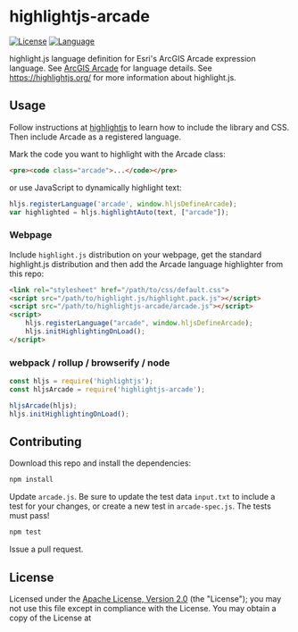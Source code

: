 # highlightjs-arcade

[![License](https://badgen.net/badge/license/Apache-2.0/blue)](https://github.com/jf990/highlightjs-arcade/blob/master/LICENSE)
[![Language](https://badgen.net/badge/language/Arcade-1.7.0/purple)](https://developers.arcgis.com/arcade/)

highlight.js language definition for Esri's ArcGIS Arcade expression language. See [ArcGIS Arcade](https://developers.arcgis.com/arcade/) for language details. See https://highlightjs.org/ for more information about highlight.js.

## Usage

Follow instructions at [highlightjs](https://highlightjs.org/) to learn how to include the library and CSS. Then include Arcade as a registered language.

Mark the code you want to highlight with the Arcade class:

```html
<pre><code class="arcade">...</code></pre>
```

or use JavaScript to dynamically highlight text:

```javascript
hljs.registerLanguage('arcade', window.hljsDefineArcade);
var highlighted = hljs.highlightAuto(text, ["arcade"]);
```

### Webpage

Include `highlight.js` distribution on your webpage, get the standard highlight.js distribution and then add the Arcade language highlighter from this repo:

```html
<link rel="stylesheet" href="/path/to/css/default.css">
<script src="/path/to/highlight.js/highlight.pack.js"></script>
<script src="/path/to/highlightjs-arcade/arcade.js"></script>
<script>
    hljs.registerLanguage("arcade", window.hljsDefineArcade);
    hljs.initHighlightingOnLoad();
</script>
```

### webpack / rollup / browserify / node

```javascript
const hljs = require('highlightjs');
const hljsArcade = require('highlightjs-arcade');

hljsArcade(hljs);
hljs.initHighlightingOnLoad();
```

## Contributing

Download this repo and install the dependencies:

```bash
npm install
```

Update `arcade.js`. Be sure to update the test data `input.txt` to include a test for your changes, or create a new test in `arcade-spec.js`. The tests must pass!

```bash
npm test
```

Issue a pull request.

## License

Licensed under the [Apache License, Version 2.0](http://www.apache.org/licenses/LICENSE-2.0) (the "License"); you may not use this file except in compliance with the License. You may obtain a copy of the License at
